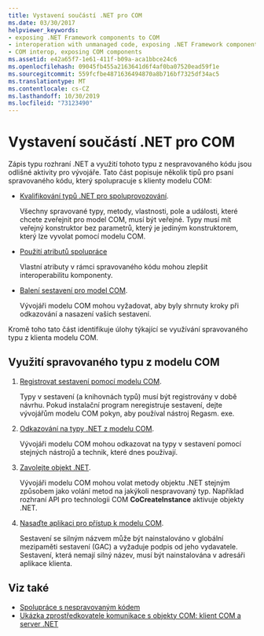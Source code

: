 ```yaml
---
title: Vystavení součástí .NET pro COM
ms.date: 03/30/2017
helpviewer_keywords:
- exposing .NET Framework components to COM
- interoperation with unmanaged code, exposing .NET Framework components
- COM interop, exposing COM components
ms.assetid: e42a65f7-1e61-411f-b09a-aca1bbce24c6
ms.openlocfilehash: 09045fb455a2163641d6f4af0ba07520ead59f1e
ms.sourcegitcommit: 559fcfbe4871636494870a8b716bf7325df34ac5
ms.translationtype: MT
ms.contentlocale: cs-CZ
ms.lasthandoff: 10/30/2019
ms.locfileid: "73123490"
---
```

# <a name="exposing-net-components-to-com"></a>Vystavení součástí .NET pro COM

Zápis typu rozhraní .NET a využití tohoto typu z nespravovaného kódu jsou odlišné aktivity pro vývojáře. Tato část popisuje několik tipů pro psaní spravovaného kódu, který spolupracuje s klienty modelu COM:

- [Kvalifikování typů .NET pro spoluprovozování](../../standard/native-interop/qualify-net-types-for-interoperation.md).

     Všechny spravované typy, metody, vlastnosti, pole a události, které chcete zveřejnit pro model COM, musí být veřejné. Typy musí mít veřejný konstruktor bez parametrů, který je jediným konstruktorem, který lze vyvolat pomocí modelu COM.

- [Použití atributů spolupráce](../../standard/native-interop/apply-interop-attributes.md)

     Vlastní atributy v rámci spravovaného kódu mohou zlepšit interoperabilitu komponenty.

- [Balení sestavení pro model COM](packaging-an-assembly-for-com.md).

     Vývojáři modelu COM mohou vyžadovat, aby byly shrnuty kroky při odkazování a nasazení vašich sestavení.

 Kromě toho tato část identifikuje úlohy týkající se využívání spravovaného typu z klienta modelu COM.

## <a name="to-consume-a-managed-type-from-com"></a>Využití spravovaného typu z modelu COM

1. [Registrovat sestavení pomocí modelu COM](registering-assemblies-with-com.md).

     Typy v sestavení (a knihovnách typů) musí být registrovány v době návrhu. Pokud instalační program neregistruje sestavení, dejte vývojářům modelu COM pokyn, aby používal nástroj Regasm. exe.

2. [Odkazování na typy .NET z modelu COM](how-to-reference-net-types-from-com.md).

     Vývojáři modelu COM mohou odkazovat na typy v sestavení pomocí stejných nástrojů a technik, které dnes používají.

3. [Zavolejte objekt .NET](https://docs.microsoft.com/previous-versions/dotnet/netframework-4.0/8hw8h46b(v=vs.100)).

     Vývojáři modelu COM mohou volat metody objektu .NET stejným způsobem jako volání metod na jakýkoli nespravovaný typ. Například rozhraní API pro technologii COM **CoCreateInstance** aktivuje objekty .NET.

4. [Nasaďte aplikaci pro přístup k modelu COM](https://docs.microsoft.com/previous-versions/dotnet/netframework-4.0/c2850st8(v=vs.100)).

     Sestavení se silným názvem může být nainstalováno v globální mezipaměti sestavení (GAC) a vyžaduje podpis od jeho vydavatele. Sestavení, která nemají silný název, musí být nainstalována v adresáři aplikace klienta.

## <a name="see-also"></a>Viz také

- [Spolupráce s nespravovaným kódem](index.md)
- [Ukázka zprostředkovatele komunikace s objekty COM: klient COM a server .NET](com-interop-sample-com-client-and-net-server.md)
